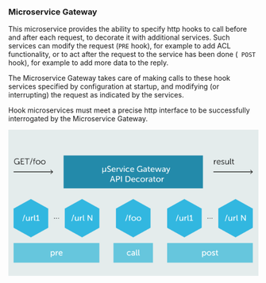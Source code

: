 ### Microservice Gateway ###


This microservice provides the ability to specify http hooks to call before and after each request, to decorate it with additional services.
Such services can modify the request (`PRE` hook), for example to add ACL functionality, or to act after the request to the service has been done (` POST` hook), for example to add more data to the reply.

The Microservice Gateway takes care of making calls to these hook services specified by configuration at startup, and modifying (or interrupting) the request as indicated by the services.

Hook microservices must meet a precise http interface to be successfully interrogated by the Microservice Gateway.

![](img/mg.PNG)
